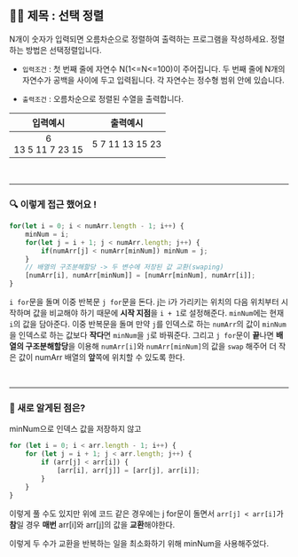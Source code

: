 ## ✍🏻 제목 : 선택 정렬
N개이 숫자가 입력되면 오름차순으로 정렬하여 출력하는 프로그램을 작성하세요. 정렬하는 방법은 선택정렬입니다.

- `입력조건` : 첫 번째 줄에 자연수 N(1<=N<=100)이 주어집니다. 두 번째 줄에 N개의 자연수가 공백을 사이에 두고 입력됩니다. 각 자연수는 정수형 범위 안에 있습니다.

- `출력조건` : 오름차순으로 정렬된 수열을 출력합니다.

|입력예시|출력예시|
|:------:|:----:|
|6</br>13 5 11 7 23 15|5 7 11 13 15 23|


</br>

---

### 🔍 이렇게 접근 했어요 !

```javascript
for(let i = 0; i < numArr.length - 1; i++) {
    minNum = i;
    for(let j = i + 1; j < numArr.length; j++) {
        if(numArr[j] < numArr[minNum]) minNum = j;
    }
    // 배열의 구조분해할당 -> 두 변수에 저장된 값 교환(swaping)
    [numArr[i], numArr[minNum]] = [numArr[minNum], numArr[i]]; 
}
```
`i for`문을 돌며 이중 반복문 `j for`문을 돈다. j는 i가 가리키는 위치의 다음 위치부터 시작하며 값을 비교해야 하기 때문에 **시작 지점**을 `i + 1`로 설정해준다. `minNum`에는 현재 `i`의 값을 담아준다. 이중 반복문을 돌며 만약 `j`를 인덱스로 하는 `numArr`의 값이 `minNum`을 인덱스로 하는 값보다 **작다**면 `minNum`을 `j`로 바꿔준다. 그리고 `j for`문이 **끝**나면 **배열의 구조분해할당**을 이용해 `numArr[i]`와 `numArr[minNum]`의 값을 `swap` 해주어 더 작은 값이 numArr 배열의 **앞**쪽에 위치할 수 있도록 한다.

</br>

---

### 🎉 새로 알게된 점은?

minNum으로 인덱스 값을 저장하지 않고
```javascript
for (let i = 0; i < arr.length - 1; i++) {
    for (let j = i + 1; j < arr.length; j++) { 
        if (arr[j] < arr[i]) {
            [arr[i], arr[j]] = [arr[j], arr[i]];
        }
    }
}
```
이렇게 풀 수도 있지만 위에 코드 같은 경우에는 j for문이 돌면서 `arr[j] < arr[i]`가 **참**일 경우 **매번** arr[i]와 arr[j]의 값을 **교환**해야한다.

이렇게 두 수가 교환을 반복하는 일을 최소화하기 위해 minNum을 사용해주었다.